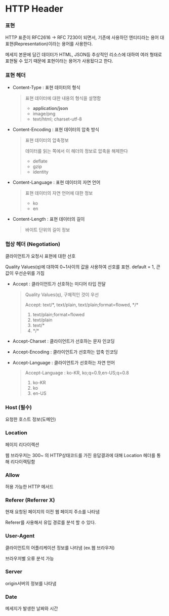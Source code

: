 # HTTP Header

### 표현

HTTP 표준이 RFC2616 -> RFC 7230이 되면서, 기존에 사용하던 엔티티라는 용어 대 표현(Representation)이라는 용어를 사용한다.

메세지 본문에 담긴 데이터가 HTML, JSON등 추상적인 리소스에 대하여 여러 형태로 표현될 수 있기 때문에 표현이라는 용어가 사용됬다고 한다.



### 표현 헤더

- Content-Type : 표현 데이터의 형식

  >표현 데이터에 대한 내용의 형식을 설명함
  >
  >- **application/json**
  >- image/png
  >- text/html; charset-utf-8

  

- Content-Encoding : 표현 데이터의 압축 방식

  >표현 데이터의 압축정보
  >
  >데이터를 읽는 쪽에서 이 헤더의 정보로 압축을 해제한다
  >
  >- deflate
  >- gzip
  >- identity

  

- Content-Language : 표현 데이터의 자연 언어

  > 표현 데이터의 자연 언어에 대한 정보
  >
  > - ko
  > - en

  

- Content-Length : 표현 데이터의 길이

  > 바이트 단위의 길이 정보



### 협상 헤더 (Negotiation)

클라이언트가 요청시 표현에 대한 선호

Quality Values(q)에 대하여 0~1사이의 값을 사용하여 선호를 표현. default = 1, 큰 값이 우선순위를 가짐

- Accept : 클라이언트가 선호하는 미디어 타입 전달

  >Quality Values(q), 구체적인 것이 우선
  >
  >Accept: text/*, text/plain, text/plain;format=flowed, \*/\*
  >
  >1. text/plain;format=flowed
  >2. text/plain
  >3. text/*
  >4. \*/*

  

- Accept-Charset : 클라이언트가 선호하는 문자 인코딩

- Accept-Encoding : 클라이언트가 선호하는 압축 인코딩

- Accept-Language : 클라이언트가 선호하는 자연 언어

  > Accept-Language : ko-KR, ko;q=0.9,en-US;q=0.8
  >
  > 1. ko-KR
  > 2. ko
  > 3. en-US



### Host **(필수)**

요청한 호스트 정보(도메인) 



### Location

페이지 리다이렉션

웹 브라우저는 300~ 의 HTTP상태코드를 가진 응답결과에 대해 Location 헤더를 통해 리다이렉팅함



### Allow

허용 가능한 HTTP 메서드



### Referer (Referrer X)

현재 요청된 페이지의 이전 웹 페이지 주소를 나타냄

Referer를 사용해서 유입 경로를 분석 할 수 있다.



### User-Agent

클라이언트의 어플리케이션 정보를 나타냄 (ex.웹 브라우저)

브라우저별 오류 분석 가능



### Server

origin서버의 정보를 나타냄



### Date

메세지가 발생한 날짜와 시간

